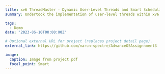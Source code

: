 ```yaml
---
title: xv6 ThreadMaster - Dynamic User-Level Threads and Smart Scheduling
summary: Undertook the implementation of user-level threads within xv6 processes by developing a comprehensive User-Level Threading Library (ULTLib). This library allowed for the segmentation of kernel-backed threads into multiple user-level threads with efficient management. Key tasks included ULTLib Initialization, dynamic Thread Creation with precise context management, intelligent Thread Switching and Scheduling incorporating multiple algorithms like round-robin and priority scheduling, and advanced Thread Yielding and Destruction capabilities. Additionally, crafted a new xv6 system call, ctime, tapping into the RISC-V register for accurate timing information. Core technologies and tools encompassed- C Programming, Assembly Language (RISC-V), OS Concepts, Thread Management, and System Calls.

tags:
  - Demo
date: "2023-06-10T00:00:00Z"

# Optional external URL for project (replaces project detail page).
external_link: https://github.com/varun-spectre/AdvanceOSAssignnment3

image:
  caption: Image from project pdf
  focal_point: Smart
---
```

